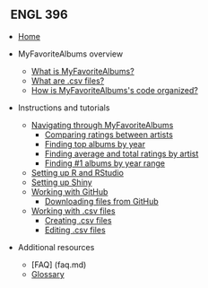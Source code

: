 <!-- _sidebar.md -->

## &nbsp; ENGL 396

* [Home](whatis.md)

* MyFavoriteAlbums overview

  * [What is MyFavoriteAlbums?](whatis.md)
  * [What are .csv files?](csvwhatis.md)
  * [How is MyFavoriteAlbums's code organized?](codeorganization.md)
  
* Instructions and tutorials
  
  * [Navigating through MyFavoriteAlbums](navigating.md)
      * [Comparing ratings between artists](navigating.md/#compare-ratings)
      * [Finding top albums by year](#top-by-year)
      * [Finding average and total ratings by artist](#avg-total-ratings)
      * [Finding #1 albums by year range](#top-by-year-range)
  * [Setting up R and RStudio](rrstudio.md)
  * [Setting up Shiny](shiny.md)
  * [Working with GitHub](github.md)
    * [Downloading files from GitHub](github-download.md)
  * [Working with .csv files](csv.md)
    * [Creating .csv files](csv-create.md)
    * [Editing .csv files](csv-edit.md)

* Additional resources
  
  * [FAQ] (faq.md)
  * [Glossary](glossary.md)
